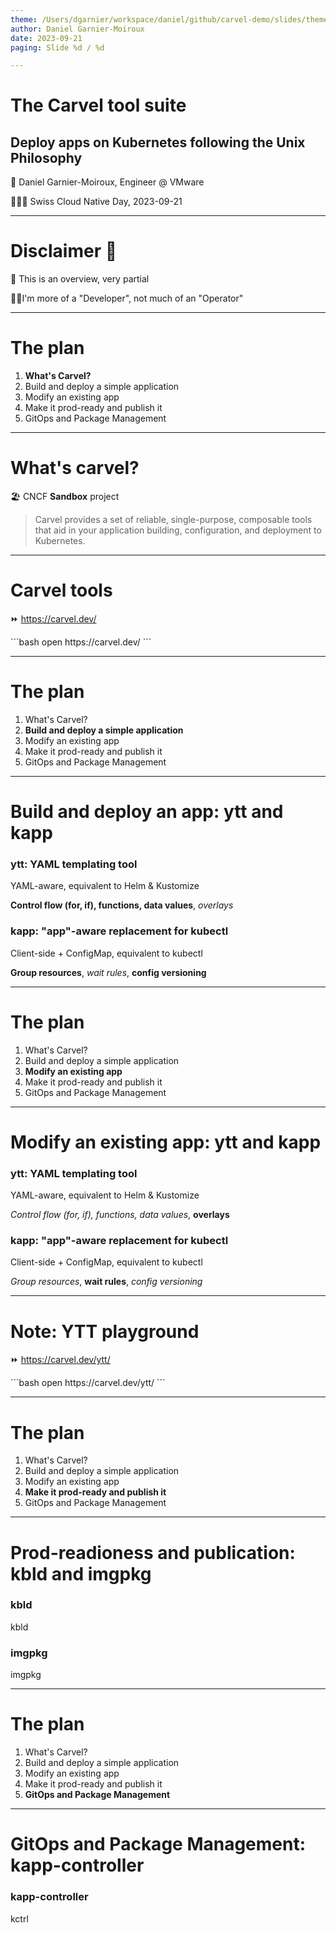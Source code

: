 ```yaml
---
theme: /Users/dgarnier/workspace/daniel/github/carvel-demo/slides/theme.json
author: Daniel Garnier-Moiroux
date: 2023-09-21
paging: Slide %d / %d

---
```

# The Carvel tool suite

## Deploy apps on Kubernetes following the Unix Philosophy

🍃 Daniel Garnier-Moiroux, Engineer @ VMware

🗻🇨🇭 Swiss Cloud Native Day, 2023-09-21

---
# Disclaimer 📄

🔭 This is an overview, very partial

🧑‍💻I'm more of a "Developer", not much of an "Operator"

---
# The plan

1. **What's Carvel?**
1. Build and deploy a simple application
1. Modify an existing app
1. Make it prod-ready and publish it
1. GitOps and Package Management

---
# What's carvel?

🏖️ CNCF **Sandbox** project

> Carvel provides a set of reliable, single-purpose, composable tools that aid in your application
> building, configuration, and deployment to Kubernetes.

---
# Carvel tools

⏩ https://carvel.dev/

<span style="conceal">
```bash
open https://carvel.dev/
```
</span>

---
# The plan

1. What's Carvel?
1. **Build and deploy a simple application**
1. Modify an existing app
1. Make it prod-ready and publish it
1. GitOps and Package Management

---
# Build and deploy an app: ytt and kapp

### ytt: YAML templating tool

YAML-aware, equivalent to Helm & Kustomize

**Control flow (for, if), functions, data values**, _overlays_

<span></span>

### kapp: "app"-aware replacement for kubectl

Client-side + ConfigMap, equivalent to kubectl

**Group resources**, _wait rules_, **config versioning**

---
# The plan

1. What's Carvel?
1. Build and deploy a simple application
1. **Modify an existing app**
1. Make it prod-ready and publish it
1. GitOps and Package Management

---
# Modify an existing app: ytt and kapp

### ytt: YAML templating tool

YAML-aware, equivalent to Helm & Kustomize

_Control flow (for, if), functions, data values_, **overlays**

<span></span>

### kapp: "app"-aware replacement for kubectl

Client-side + ConfigMap, equivalent to kubectl

_Group resources_, **wait rules**, _config versioning_

---
# Note: YTT playground

⏩ https://carvel.dev/ytt/

<span style="conceal">
```bash
open https://carvel.dev/ytt/
```
</span>

---
# The plan

1. What's Carvel?
1. Build and deploy a simple application
1. Modify an existing app
1. **Make it prod-ready and publish it**
1. GitOps and Package Management

---
# Prod-readioness and publication: kbld and imgpkg

### kbld

kbld

<span></span>

### imgpkg

imgpkg

---
# The plan

1. What's Carvel?
1. Build and deploy a simple application
1. Modify an existing app
1. Make it prod-ready and publish it
1. **GitOps and Package Management**

---
# GitOps and Package Management: kapp-controller

### kapp-controller

kctrl
